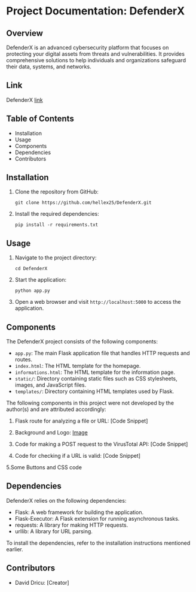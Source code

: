 
# Project Documentation: DefenderX

## Overview
DefenderX is an advanced cybersecurity platform that focuses on protecting your digital assets from threats and vulnerabilities. It provides comprehensive solutions to help individuals and organizations safeguard their data, systems, and networks.

## Link

DefenderX [link](defenderx.azurewebsites.net)

## Table of Contents
- Installation
- Usage
- Components
- Dependencies
- Contributors

## Installation
1. Clone the repository from GitHub:
   ```
   git clone https://github.com/hellex25/DefenderX.git
   ```

2. Install the required dependencies:
   ```
   pip install -r requirements.txt
   ```

## Usage
1. Navigate to the project directory:
   ```
   cd DefenderX
   ```

2. Start the application:
   ```
   python app.py
   ```

3. Open a web browser and visit `http://localhost:5000` to access the application.

## Components
The DefenderX project consists of the following components:
- `app.py`: The main Flask application file that handles HTTP requests and routes.
- `index.html`: The HTML template for the homepage.
- `informations.html`: The HTML template for the information page.
- `static/`: Directory containing static files such as CSS stylesheets, images, and JavaScript files.
- `templates/`: Directory containing HTML templates used by Flask.

The following components in this project were not developed by the author(s) and are attributed accordingly:

1. Flask route for analyzing a file or URL: [Code Snippet]

2. Background and Logo: [Image](https://openai.com/product/dall-e-2)

3. Code for making a POST request to the VirusTotal API: [Code Snippet]

4. Code for checking if a URL is valid: [Code Snippet]

5.Some Buttons and CSS code 

## Dependencies
DefenderX relies on the following dependencies:
- Flask: A web framework for building the application.
- Flask-Executor: A Flask extension for running asynchronous tasks.
- requests: A library for making HTTP requests.
- urllib: A library for URL parsing.

To install the dependencies, refer to the installation instructions mentioned earlier.

## Contributors
- David Dricu: [Creator]
